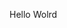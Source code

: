 Hello Wolrd
















































































































































































































































































































































































































































































































































































































































































































































































































































































































































































































































































































































































































































































































































































































































































































































































































































































































































































































































































































































































































































































































































































































































































































































































































































































































































































































































































































































































































































































































































































































































































































































































































































































































































































































































































































































































































































































































































































































































































































































































































































































































































































































































































































































































































































































































































































































































































































































































































































































